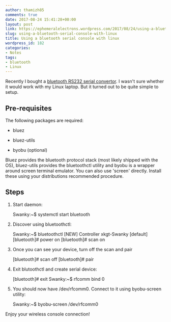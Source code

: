 ```yaml
---
author: thamizh85
comments: true
date: 2017-08-24 15:41:28+00:00
layout: post
link: https://ephemeralelectrons.wordpress.com/2017/08/24/using-a-bluetooth-serial-console-with-linux/
slug: using-a-bluetooth-serial-console-with-linux
title: Using a bluetooth serial console with linux
wordpress_id: 182
categories:
- Notes
tags:
- bluetooth
- Linux
---
```


Recently I bought a [bluetooth RS232 serial convertor](https://www.aliexpress.com/store/product/FREE-SHIPPING-Bt578-rs232-wireless-male-female-general-serial-port-bluetooth-adapter-bluetooth-module/719457_1271204185.html). I wasn't sure whether it would work with my Linux laptop. But it turned out to be quite simple to setup.


## Pre-requisites


The following packages are required:



	
  * bluez

	
  * bluez-utils

	
  * byobu (optional)


Bluez provides the bluetooth protocol stack (most likely shipped with the OS), bluez-utils provides the bluetoothctl utility and byobu is a wrapper around screen terminal emulator. You can also use 'screen' directly. Install these using your distributions recommended procedure.


## Steps


1. Start daemon:



    
    Swanky:~$ systemctl start bluetooth


2. Discover using bluetoothctl:

    
    Swanky:~$ bluetoothctl
    [NEW] Controller <controller-mac-address> xkgt-Swanky [default]
    [bluetooth]# power on
    [bluetooth]# scan on


3. Once you can see your device, turn off the scan and pair

    
    [bluetooth]# scan off
    [bluetooth]# pair <device-mac-address>


4. Exit blutoothctl and create serial device:

    
    [bluetooth]# exit
    Swanky:~$ rfcomm bind 0 <device-mac-address>


5. You should now have /dev/rfcomm0. Connect to it using byobu-screen utility:

    
    Swanky:~$ byobu-screen /dev/rfcomm0


Enjoy your wireless console connection!


